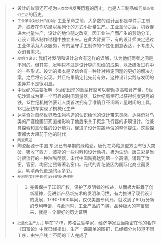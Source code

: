 
> - 设计的故事还可视为`人类文明`发展历程的历史，也是人工制品如何`塑造我们生活`的历史。
> - `工业革命对设计的影响`: 工业革命之前，大多数的设计品都是单件手工制造，或者在作坊里以系列化的方式小批量生产。工业革命之后，机器促进大批量生产，设计的地位随之改变，因工业生产而产生的劳动分工，让设计师从制作过程中独立出来。在此大背景下，有的设计师决定通过工业体系为大众服务，有的坚守手工制作的个性化创意表达，不考虑大众消费需求。  
> - `发明与设计`: 我们对发明和设计总会有这样的误解，认为他们两者之间是不同的。但其实，发明只不过是设计导向思维的成果，以及研发过程中的一些形式。设计的根本是坚信会有一种针对特定问题的更好的解决方案，之后将它实现。并且结果确定比先前有效，这种设计实践与发明的差异并不是很明显。
> - 中世纪的主要发明: 5世纪出现的重型铧犁可以帮助提高粮食产量，9世纪沙漏成为第一个可靠的时间测量器，12世纪高炉可以获得纯度更高的铁，13世纪机械钟表让人类首次拥有了准确且不间断计量时间的工具。13世纪纺车实现了机械化生产
> - 达芬奇对自然世界及生物构造的认识给他的设计带来灵感，达芬奇对鸟类的严谨绘画研究直接影响了他后来关于概念飞行器的多项设计。他兼具探索和革命性的设计能力，促进了设计实践地位的整体提生。这些探索都大大超前于他的时代
> - `陶瓷概述`
> - 陶瓷起源于中国 东汉已有早期的绿釉瓷，唐代在彩釉造型方面有很大突破，吸收了西方，波斯的一些材料和设计动机，极为生动，唐三彩是当时很流行的一种釉陶明器，宋代中国陶瓷达到第一个高潮，涌现了汝窑，官窑，均窑定窑等著名窑口。元代的青花瓷因为国际化商业而发达，明清两代更是绚丽多彩。
> - `专利制度对于现代设计的促进作用`
>> 1. 完善保护了知识产权，保护了发明者的权益，从而极大鼓舞了创新精神，促进新产品新技术的发明和问世，有力推进了现代设计的发展，1790-1900年间，仅仅美国专利局，就收到了60万分新的专利申请，与此同时，工业产品的门类，品种极大的丰富起来，就是一个很好的历史证明
> - `批量化生产方式`
> 早在1776，苏格兰哲学家，经济学家亚当斯密在他的名作《国富论》中就已经指出，生产一课简单的图钉，已经细分为18道不同工序，由生产线上不同的工人完成了